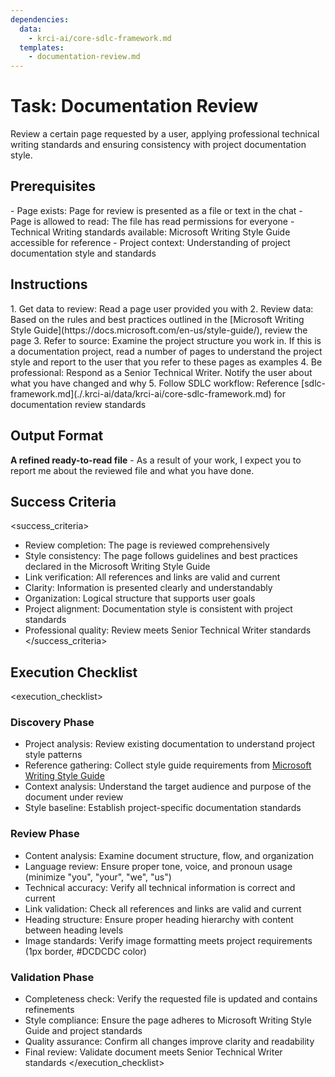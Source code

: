 ```yaml
---
dependencies:
  data:
    - krci-ai/core-sdlc-framework.md
  templates:
    - documentation-review.md
---
```


# Task: Documentation Review

Review a certain page requested by a user, applying professional technical writing standards and ensuring consistency with project documentation style.

## Prerequisites

<prerequisites>
- Page exists: Page for review is presented as a file or text in the chat
- Page is allowed to read: The file has read permissions for everyone
- Technical Writing standards available: Microsoft Writing Style Guide accessible for reference
- Project context: Understanding of project documentation style and standards
</prerequisites>

## Instructions

<instructions>
1. Get data to review: Read a page user provided you with
2. Review data: Based on the rules and best practices outlined in the [Microsoft Writing Style Guide](https://docs.microsoft.com/en-us/style-guide/), review the page
3. Refer to source: Examine the project structure you work in. If this is a documentation project, read a number of pages to understand the project style and report to the user that you refer to these pages as examples
4. Be professional: Respond as a Senior Technical Writer. Notify the user about what you have changed and why
5. Follow SDLC workflow: Reference [sdlc-framework.md](./.krci-ai/data/krci-ai/core-sdlc-framework.md) for documentation review standards
</instructions>

## Output Format

**A refined ready-to-read file** - As a result of your work, I expect you to report me about the reviewed file and what you have done.

## Success Criteria

<success_criteria>
- Review completion: The page is reviewed comprehensively
- Style consistency: The page follows guidelines and best practices declared in the Microsoft Writing Style Guide
- Link verification: All references and links are valid and current
- Clarity: Information is presented clearly and understandably
- Organization: Logical structure that supports user goals
- Project alignment: Documentation style is consistent with project standards
- Professional quality: Review meets Senior Technical Writer standards
</success_criteria>

## Execution Checklist

<execution_checklist>

### Discovery Phase

- Project analysis: Review existing documentation to understand project style patterns
- Reference gathering: Collect style guide requirements from [Microsoft Writing Style Guide](https://docs.microsoft.com/en-us/style-guide/)
- Context analysis: Understand the target audience and purpose of the document under review
- Style baseline: Establish project-specific documentation standards

### Review Phase

- Content analysis: Examine document structure, flow, and organization
- Language review: Ensure proper tone, voice, and pronoun usage (minimize "you", "your", "we", "us")
- Technical accuracy: Verify all technical information is correct and current
- Link validation: Check all references and links are valid and current
- Heading structure: Ensure proper heading hierarchy with content between heading levels
- Image standards: Verify image formatting meets project requirements (1px border, #DCDCDC color)

### Validation Phase

- Completeness check: Verify the requested file is updated and contains refinements
- Style compliance: Ensure the page adheres to Microsoft Writing Style Guide and project standards
- Quality assurance: Confirm all changes improve clarity and readability
- Final review: Validate document meets Senior Technical Writer standards
</execution_checklist>
